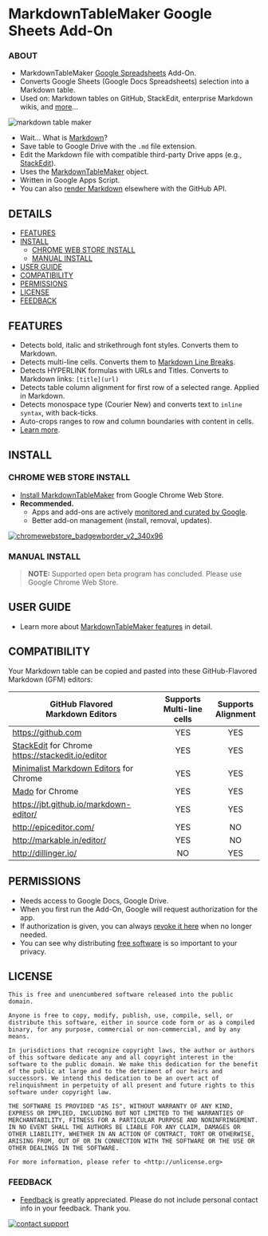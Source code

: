 # MarkdownTableMaker Google Sheets Add-On

### ABOUT

  + MarkdownTableMaker [Google Spreadsheets][goog_sheets] Add-On.
  + Converts Google Sheets (Google Docs Spreadsheets) selection into a Markdown table.
  + Used on: Markdown tables on GitHub, StackEdit, enterprise Markdown wikis, and [more](#compatibility)...

![markdown table maker][splash]

  + Wait... What is [Markdown][wiki_markdown]?
  + Save table to Google Drive with the `.md` file extension.
  + Edit the Markdown file with compatible third-party Drive apps (e.g., [StackEdit][cws_stackedit]).
  + Uses the [MarkdownTableMaker][gh_markdowntablefive] object.
  + Written in Google Apps Script.
  + You can also [render Markdown][gh_render] elsewhere with the GitHub API.


## DETAILS
  + [FEATURES](#features)
  + [INSTALL](#install)
    + [CHROME WEB STORE INSTALL](#chrome-web-store-install)
    + [MANUAL INSTALL](#manual-install)
  + [USER GUIDE](#user-guide)
  + [COMPATIBILITY](#compatibility)
  + [PERMISSIONS](#permissions)
  + [LICENSE](#license)
  + [FEEDBACK](#feedback)


## FEATURES

  + Detects bold, italic and strikethrough font styles. Converts them to Markdown.
  + Detects multi-line cells. Converts them to [Markdown Line Breaks][gh_linebreaks].
  + Detects HYPERLINK formulas with URLs and Titles. Converts to Markdown links: `[title](url)`
  + Detects table column alignment for first row of a selected range. Applied in Markdown.
  + Detects monospace type (Courier New) and converts text to `inline syntax`, with back-ticks.
  + Auto-crops ranges to row and column boundaries with content in cells.
  + [Learn more][gh_gettingstarted].

## INSTALL

### CHROME WEB STORE INSTALL

  + [Install MarkdownTableMaker][storepage] from Google Chrome Web Store.
  + **Recommended.**
    + Apps and add-ons are actively [monitored and curated by Google][goog_monitor].
    + Better add-on management (install, removal, updates).

[![chromewebstore_badgewborder_v2_340x96][storeicon]][storepage]

### MANUAL INSTALL

> **NOTE:** Supported open beta program has concluded. Please use Google Chrome Web Store.


## USER GUIDE

  + Learn more about [MarkdownTableMaker features][gh_gettingstarted] in detail.

## COMPATIBILITY

Your Markdown table can be copied and pasted into these GitHub-Flavored Markdown (GFM) editors:

|  **GitHub Flavored <br/>Markdown Editors** | **Supports<br/>Multi-line cells** | **Supports<br/>Alignment** |
|  ------ | :------: | :------: |
|  https://github.com | YES | YES |
|  [StackEdit][cws_stackedit] for Chrome<br/>https://stackedit.io/editor | YES | YES |
|  [Minimalist Markdown Editors][cws_minimed] for Chrome | YES | YES |
|  [Mado][cws_mado] for Chrome | YES | YES |
|  https://jbt.github.io/markdown-editor/ | YES | YES |
|  http://epiceditor.com/ | YES | NO |
|  http://markable.in/editor/ | YES | NO |
|  http://dillinger.io/ | NO | YES |


## PERMISSIONS
  + Needs access to Google Docs, Google Drive.
  + When you first run the Add-On, Google will request authorization for the app.
  + If authorization is given,
  you can always [revoke it here][goog_monitor] when
  no longer needed.
  + You can see why distributing [free software][fsf]
   is so important to your privacy.


## LICENSE

```
This is free and unencumbered software released into the public domain.

Anyone is free to copy, modify, publish, use, compile, sell, or
distribute this software, either in source code form or as a compiled
binary, for any purpose, commercial or non-commercial, and by any
means.

In jurisdictions that recognize copyright laws, the author or authors
of this software dedicate any and all copyright interest in the
software to the public domain. We make this dedication for the benefit
of the public at large and to the detriment of our heirs and
successors. We intend this dedication to be an overt act of
relinquishment in perpetuity of all present and future rights to this
software under copyright law.

THE SOFTWARE IS PROVIDED "AS IS", WITHOUT WARRANTY OF ANY KIND,
EXPRESS OR IMPLIED, INCLUDING BUT NOT LIMITED TO THE WARRANTIES OF
MERCHANTABILITY, FITNESS FOR A PARTICULAR PURPOSE AND NONINFRINGEMENT.
IN NO EVENT SHALL THE AUTHORS BE LIABLE FOR ANY CLAIM, DAMAGES OR
OTHER LIABILITY, WHETHER IN AN ACTION OF CONTRACT, TORT OR OTHERWISE,
ARISING FROM, OUT OF OR IN CONNECTION WITH THE SOFTWARE OR THE USE OR
OTHER DEALINGS IN THE SOFTWARE.

For more information, please refer to <http://unlicense.org>

```

### FEEDBACK

+ [Feedback][hellopage] is greatly appreciated. Please do not include personal contact info in your feedback. Thank you.

[![contact support][helloicon]][hellopage]

[cws_minimed]: https://chrome.google.com/webstore/detail/minimalist-markdown-edito/pghodfjepegmciihfhdipmimghiakcjf
[cws_stackedit]: https://chrome.google.com/webstore/detail/stackedit/iiooodelglhkcpgbajoejffhijaclcdg
[cws_mado]: https://chrome.google.com/webstore/detail/mado/gmmlaihnodfojphcmjeemhaeajaldcdj
[hellopage]: https://goo.gl/0um8uY
[helloicon]:https://raw.githubusercontent.com/pffy/qr/master/png/qrcode-pffy-sayhello.png
[gh_gettingstarted]: https://github.com/pffy/googledocs-addon-markdowntablefive/issues/9
[gh_render]: https://developer.github.com/v3/markdown/
[splash]: https://cloud.githubusercontent.com/assets/7258373/9272973/65887e38-423c-11e5-93be-38abd6e1556d.png
[goog_sheets]: http://www.google.com/sheets/about/
[wiki_markdown]: http://en.wikipedia.org/wiki/Markdown
[gh_markdowntablefive]: https://github.com/pffy/googlescript-markdowntablefive
[fsf]: https://www.gnu.org/philosophy/free-sw.html
[goog_permissions]: https://security.google.com/settings/security/permissions
[goog_monitor]: https://support.google.com/chrome_webstore/answer/1047776?hl=en
[storepage]: https://chrome.google.com/webstore/detail/markdowntablemaker/cofkbgfmijanlcdooemafafokhhaeold
[storeicon]: https://cloud.githubusercontent.com/assets/7258373/6788162/ee497942-d154-11e4-934d-ef386061181d.png
[cws_stackedit]: https://chrome.google.com/webstore/detail/stackedit/iiooodelglhkcpgbajoejffhijaclcdg
[gh_linebreaks]: https://github.com/adam-p/markdown-here/wiki/Markdown-Cheatsheet#line-breaks
